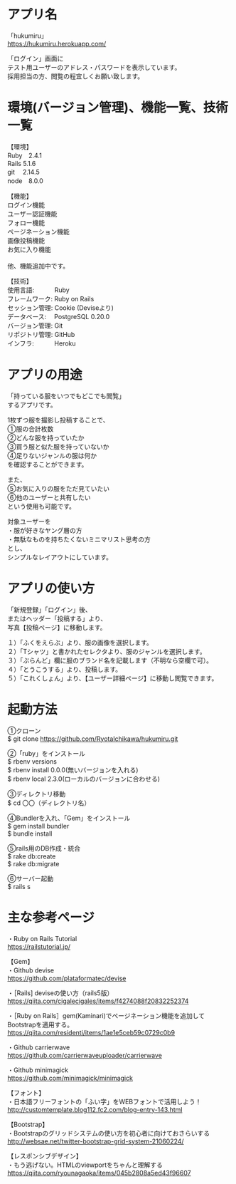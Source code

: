 # アプリ名

「hukumiru」<br />
https://hukumiru.herokuapp.com/<br />

「ログイン」画面に<br />
テスト用ユーザーのアドレス・パスワードを表示しています。<br />
採用担当の方、閲覧の程宜しくお願い致します。<br />

# 環境(バージョン管理)、機能一覧、技術一覧

【環境】<br />
Ruby　2.4.1<br />
Rails 5.1.6<br />
git　 2.14.5<br />
node　8.0.0<br />

【機能】<br />
ログイン機能<br />
ユーザー認証機能<br />
フォロー機能<br />
ページネーション機能<br />
画像投稿機能<br />
お気に入り機能<br />
<br />
他、機能追加中です。<br />

【技術】<br />
使用言語:　　　 Ruby<br />
フレームワーク: Ruby on Rails<br />
セッション管理: Cookie (Deviseより)<br />
データベース:　 PostgreSQL 0.20.0<br />
バージョン管理: Git<br />
リポジトリ管理: GitHub<br />
インフラ:　　　 Heroku<br />

# アプリの用途

「持っている服をいつでもどこでも閲覧」<br />
するアプリです。<br />

1枚ずつ服を撮影し投稿することで、<br />
①服の合計枚数<br />
②どんな服を持っていたか<br />
③買う服と似た服を持っていないか<br />
④足りないジャンルの服は何か<br />
を確認することができます。<br />

また、<br />
⑤お気に入りの服をただ見ていたい<br />
⑥他のユーザーと共有したい<br />
という使用も可能です。<br />

対象ユーザーを<br />
・服が好きなヤング層の方<br />
・無駄なものを持ちたくないミニマリスト思考の方<br />
とし、<br />
シンプルなレイアウトにしています。<br />

# アプリの使い方

「新規登録」「ログイン」後、<br />
またはヘッダー「投稿する」より、<br />
写真【投稿ページ】に移動します。<br />

１）「ふくをえらぶ」より、服の画像を選択します。<br />
２）「Tシャツ」と書かれたセレクタより、服のジャンルを選択します。<br />
３）「ぶらんど」欄に服のブランド名を記載します（不明なら空欄で可）。<br />
４）「とうこうする」より、投稿します。<br />
５）「これくしょん」より、【ユーザー詳細ページ】に移動し閲覧できます。<br />

# 起動方法

①クローン<br />
$ git clone https://github.com/RyotaIchikawa/hukumiru.git<br />

②「ruby」をインストール<br />
$ rbenv versions<br />
$ rbenv install 0.0.0(無いバージョンを入れる)<br />
$ rbenv local 2.3.0(ローカルのバージョンに合わせる)<br />

③ディレクトリ移動<br />
$ cd 〇〇（ディレクトリ名）<br />

④Bundlerを入れ、「Gem」をインストール<br />
$ gem install bundler<br />
$ bundle install<br />

⑤rails用のDB作成・統合<br />
$ rake db:create<br />
$ rake db:migrate<br />

⑥サーバー起動<br />
$ rails s<br />

# 主な参考ページ

・Ruby on Rails Tutorial<br />
https://railstutorial.jp/<br />

【Gem】<br />
・Github devise<br />
https://github.com/plataformatec/devise<br />

・［Rails] deviseの使い方（rails5版）<br />
https://qiita.com/cigalecigales/items/f4274088f20832252374<br />

・［Ruby on Rails］gem(Kaminari)でページネーション機能を追加して<br />
  Bootstrapを適用する。<br />
https://qiita.com/residenti/items/1ae1e5ceb59c0729c0b9<br />

・Github carrierwave<br />
https://github.com/carrierwaveuploader/carrierwave<br />

・Github minimagick<br />
https://github.com/minimagick/minimagick<br />

【フォント】<br />
・日本語フリーフォントの「ふい字」をWEBフォントで活用しよう！<br />
http://customtemplate.blog112.fc2.com/blog-entry-143.html<br />

【Bootstrap】<br />
・Bootstrapのグリッドシステムの使い方を初心者に向けておさらいする<br />
http://websae.net/twitter-bootstrap-grid-system-21060224/<br />

【レスポンシブデザイン】<br />
・もう逃げない。HTMLのviewportをちゃんと理解する<br />
https://qiita.com/ryounagaoka/items/045b2808a5ed43f96607